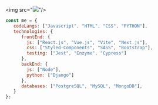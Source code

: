 <img src="<img src="[https://i.imgur.com/aDKXZVF.jpg](https://imgur.com/a/bXsymhS)"/>"/>


```javascript
const me = {
   codeLangs: ["Javascript", "HTML", "CSS", "PYTHON"],
   technologies: {
      frontEnd: {
        js: ["React.js", "Vue.js", "Vite", "Next.js"],
        css: ["Styled-Components", "SASS", "Bootstrap"],
        testing: ["Jest", "Enzyme", "Cypress"]
      },
      backEnd: {
        js: ["Node"],
        python: ["Django"]
      },
      databases: ["PostgreSQL", "MySQL", "MongoDB"],
   }
};
```
</br></br>
